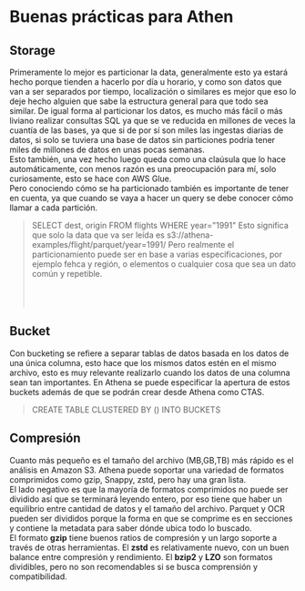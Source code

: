 # Buenas prácticas para Athen

## Storage
Primeramente lo mejor es particionar la data, generalmente esto ya estará hecho porque tienden a hacerlo por día u horario, y como son datos que van a ser separados por tiempo, localización o similares es mejor que eso lo deje hecho alguien que sabe la estructura general para que todo sea similar.
De igual forma al particionar los datos, es mucho más fácil o más liviano realizar consultas SQL ya que se ve reducida en millones de veces la cuantía de las bases, ya que si de por sí son miles las ingestas diarias de datos, si solo se tuviera una base de datos sin particiones podría tener miles de millones de datos en unas pocas semanas. <br>
Esto también, una vez hecho luego queda como una claúsula que lo hace automáticamente, con menos razón es una preocupación para mí, solo curiosamente, esto se hace con AWS Glue. <br>
Pero conociendo cómo se ha particionado también es importante de tener en cuenta, ya que cuando se vaya a hacer un query se debe conocer cómo llamar a cada partición.
> SELECT dest, origin FROM flights WHERE year="1991"
Esto significa que solo la data que va ser leída es
> s3://athena-examples/flight/parquet/year=1991/
Pero realmente el particionamiento puede ser en base a varias especificaciones, por ejemplo fehca y región, o elementos o cualquier cosa que sea un dato común y repetible.<br>
<br><br><br>

## Bucket
Con bucketing se refiere a separar tablas de datos basada en los datos de una única columna, esto hace que los mismos datos estén en el mismo archivo, esto es muy relevante realizarlo cuando los datos de una columna sean tan importantes. En Athena se puede especificar la apertura de estos buckets además de que se podrán crear desde Athena como CTAS.
> CREATE TABLE CLUSTERED BY (<bucketed columns>) INTO <number of buckets> BUCKETS

## Compresión
Cuanto más pequeño es el tamaño del archivo (MB,GB,TB) más rápido es el análisis en Amazon S3. Athena puede soportar una variedad de formatos comprimidos como gzip, Snappy, zstd, pero hay una gran lista.<br>
El lado negativo es que la mayoría de formatos comprimidos no puede ser dividido así que se terminará leyendo entero, por eso tiene que haber un equilibrio entre cantidad de datos y el tamaño del archivo. Parquet y OCR pueden ser divididos porque la forma en que se comprime es en secciones y contiene la metadata para saber dónde ubica todo lo buscado.<br>
El formato **gzip** tiene buenos ratios de compresión y un largo soporte a través de otras herramientas. El **zstd** es relativamente nuevo, con un buen balance entre compresión y rendimiento. El **bzip2** y **LZO** son formatos dividibles, pero no son recomendables si se busca comprensión y compatibilidad.